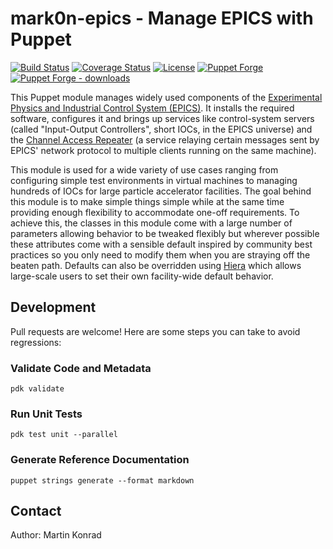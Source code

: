 # mark0n-epics - Manage EPICS with Puppet

[![Build Status](https://travis-ci.com/mark0n/mark0n-epics.svg?branch=master)](https://travis-ci.com/mark0n/mark0n-epics)
[![Coverage Status](https://coveralls.io/repos/github/mark0n/mark0n-epics/badge.svg?branch=master)](https://coveralls.io/github/mark0n/mark0n-epics?branch=master)
[![License](https://img.shields.io/github/license/mark0n/mark0n-epics.svg)](https://github.com/mark0n/mark0n-epics/blob/master/LICENSE)
[![Puppet Forge](https://img.shields.io/puppetforge/v/mark0n/epics.svg)](https://forge.puppetlabs.com/mark0n/epics)
[![Puppet Forge - downloads](https://img.shields.io/puppetforge/dt/mark0n/epics.svg)](https://forge.puppetlabs.com/mark0n/epics)

This Puppet module manages widely used components of the [Experimental Physics
and Industrial Control System (EPICS)](https://epics-controls.org/). It installs
the required software, configures it and brings up services like control-system
servers (called "Input-Output Controllers", short IOCs, in the EPICS universe)
and the [Channel Access Repeater](https://epics.anl.gov/base/R7-0/3-docs/CAref.html#Repeater)
(a service relaying certain messages sent by EPICS' network protocol to multiple
clients running on the same machine).

This module is used for a wide variety of use cases ranging from configuring
simple test environments in virtual machines to managing hundreds of IOCs for
large particle accelerator facilities. The goal behind this module is to make
simple things simple while at the same time providing enough flexibility to
accommodate one-off requirements. To achieve this, the classes in this module
come with a large number of parameters allowing behavior to be tweaked flexibly
but wherever possible these attributes come with a sensible default inspired by
community best practices so you only need to modify them when you are straying
off the beaten path. Defaults can also be overridden using
[Hiera](https://puppet.com/docs/puppet/latest/hiera.html) which allows
large-scale users to set their own facility-wide default behavior.

## Development

Pull requests are welcome! Here are some steps you can take to avoid
regressions:

### Validate Code and Metadata
```
pdk validate
```

### Run Unit Tests
```
pdk test unit --parallel
```

### Generate Reference Documentation
```
puppet strings generate --format markdown
```

## Contact

Author: Martin Konrad <konrad at frib.msu.edu>
